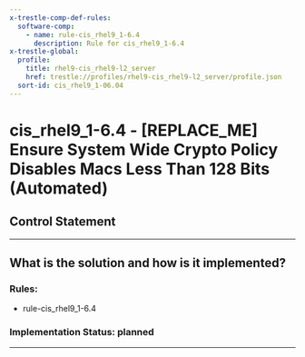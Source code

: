 ```yaml
---
x-trestle-comp-def-rules:
  software-comp:
    - name: rule-cis_rhel9_1-6.4
      description: Rule for cis_rhel9_1-6.4
x-trestle-global:
  profile:
    title: rhel9-cis_rhel9-l2_server
    href: trestle://profiles/rhel9-cis_rhel9-l2_server/profile.json
  sort-id: cis_rhel9_1-06.04
---
```


# cis_rhel9_1-6.4 - \[REPLACE_ME\] Ensure System Wide Crypto Policy Disables Macs Less Than 128 Bits (Automated)

## Control Statement

______________________________________________________________________

## What is the solution and how is it implemented?

<!-- For implementation status enter one of: implemented, partial, planned, alternative, not-applicable -->

<!-- Note that the list of rules under ### Rules: is read-only and changes will not be captured after assembly to JSON -->

<!-- Add control implementation description here for control: cis_rhel9_1-6.4 -->

### Rules:

  - rule-cis_rhel9_1-6.4

### Implementation Status: planned

______________________________________________________________________

